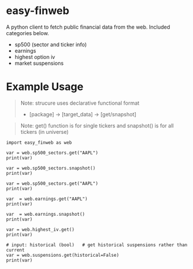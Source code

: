 # easy-finweb
A python client to fetch public financial data from the web.  Included categories below.
- sp500 (sector and ticker info)
- earnings 
- highest option iv
- market suspensions

# Example Usage
> Note: strucure uses declarative functional format 
> 
> - [package] -> [target_data] -> [get/snapshot]
  
> Note: get() function is for single tickers and snapshot() is for all tickers (in universe)
```
import easy_finweb as web

var = web.sp500_sectors.get("AAPL")
print(var)

var = web.sp500_sectors.snapshot()
print(var)

var = web.sp500_sectors.get("AAPL")
print(var)

var  = web.earnings.get("AAPL")
print(var)

var  = web.earnings.snapshot()
print(var)

var = web.highest_iv.get()
print(var)

# input: historical (bool)   # get historical suspensions rather than current
var = web.suspensions.get(historical=False)
print(var)
```

